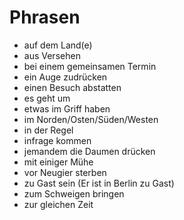# Phrasen

* auf dem Land(e)
* aus Versehen
* bei einem gemeinsamen Termin
* ein Auge zudrücken
* einen Besuch abstatten
* es geht um
* etwas im Griff haben
* im Norden/Osten/Süden/Westen
* in der Regel
* infrage kommen
* jemandem die Daumen drücken
* mit einiger Mühe
* vor Neugier sterben
* zu Gast sein (Er ist in Berlin zu Gast)
* zum Schweigen bringen
* zur gleichen Zeit

